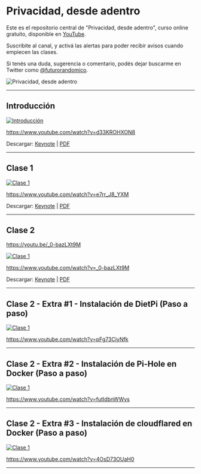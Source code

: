 # Privacidad, desde adentro

Este es el repositorio central de "Privacidad, desde adentro", curso online gratuito, disponible en [YouTube](https://www.youtube.com/channel/UCZYvniRWZdC_YeIL9fxwlsg).

Suscribite al canal, y activá las alertas para poder recibir avisos cuando empiecen las clases.

Si tenés una duda, sugerencia o comentario, podés dejar buscarme en Twitter como [@futurorandomico](https://twitter.com/futurorandomico).

![Privacidad, desde adentro][logo]

---

## Introducción

[![Introducción](https://img.youtube.com/vi/d33KROHXON8/mqdefault.jpg)](https://www.youtube.com/watch?v=d33KROHXON8)

https://www.youtube.com/watch?v=d33KROHXON8

Descargar: [Keynote](https://github.com/futurorandomico/privacidad-desde-adentro/blob/main/Introducción/Introducción.key) | [PDF](https://github.com/futurorandomico/privacidad-desde-adentro/blob/main/Introducción/Introducción.pdf)

---

## Clase 1

[![Clase 1](https://img.youtube.com/vi/e7rr_J8_YXM/mqdefault.jpg)](https://www.youtube.com/watch?v=e7rr_J8_YXM)

https://www.youtube.com/watch?v=e7rr_J8_YXM

Descargar: [Keynote](https://github.com/futurorandomico/privacidad-desde-adentro/blob/main/Clase%201/Clase%201.key) | [PDF](https://github.com/futurorandomico/privacidad-desde-adentro/blob/main/Clase%201/Clase%201.pdf)

---

## Clase 2

https://youtu.be/_0-bazLXt9M

[![Clase 1](https://img.youtube.com/vi/_0-bazLXt9M/mqdefault.jpg)](https://www.youtube.com/watch?v=_0-bazLXt9M)

https://www.youtube.com/watch?v=_0-bazLXt9M

Descargar: [Keynote](https://github.com/futurorandomico/privacidad-desde-adentro/blob/main/Clase%202/Clase%202.key) | [PDF](https://github.com/futurorandomico/privacidad-desde-adentro/blob/main/Clase%202/Clase%202.pdf)

---

## Clase 2 - Extra #1 - Instalación de DietPi (Paso a paso)

[![Clase 1](https://img.youtube.com/vi/pFg73CjyNfk/mqdefault.jpg)](https://www.youtube.com/watch?v=pFg73CjyNfk)

https://www.youtube.com/watch?v=pFg73CjyNfk

---

## Clase 2 - Extra #2 - Instalación de Pi-Hole en Docker (Paso a paso)

[![Clase 1](https://img.youtube.com/vi/futIdbnWWys/mqdefault.jpg)](https://www.youtube.com/watch?v=futIdbnWWys)

https://www.youtube.com/watch?v=futIdbnWWys

---

## Clase 2 - Extra #3 - Instalación de cloudflared en Docker (Paso a paso)

[![Clase 1](https://img.youtube.com/vi/4OsD73OUaH0/mqdefault.jpg)](https://www.youtube.com/watch?v=4OsD73OUaH0)

https://www.youtube.com/watch?v=4OsD73OUaH0

---

[logo]: https://github.com/futurorandomico/privacidad-desde-adentro/blob/main/resources/header.jpg?raw=true "Logo"
